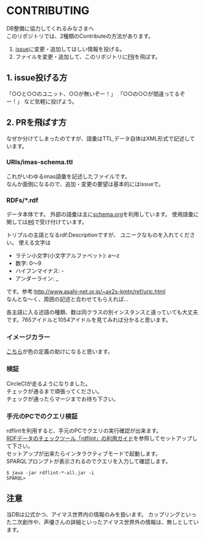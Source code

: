 # CONTRIBUTING
DB整備に協力してくれるみなさまへ  
このリポジトリでは、2種類のContributeの方法があります。
1. [issue](https://github.com/imas/imasparql/issues)に変更・追加してほしい情報を投げる。   
1. ファイルを変更・追加して、このリポジトリに[PR](https://github.com/imas/imasparql/pulls)を飛ばす。  

## 1. issue投げる方
「○○と○○のユニット、○○が無いぞー！」
「○○の○○が間違ってるぞー！」
など気軽に投げよう。

## 2. PRを飛ばす方
なぜか分けてしまったのですが、語彙はTTL,データ自体はXML形式で記述しています。  
### URIs/imas-schema.ttl
これがいわゆるimas語彙を記述したファイルです。  
なんか面倒になるので、追加・変更の要望は基本的にはissueで。

### RDFs/*.rdf
データ本体です。
外部の語彙は主に[schema.org](schema.org)を利用しています。
使用語彙に関しては[#6](https://github.com/imas/imasparql/issues/6)で受け付けています。

トリプルの主語となるrdf:Descriptionですが、 ユニークなものを入れてください。
使える文字は  
- ラテン小文字(小文字アルファベット): a～z
- 数字: 0～9
- ハイフンマイナス: -
- アンダーライン: _  

です。参考:http://www.asahi-net.or.jp/~ax2s-kmtn/ref/uric.html  
なんとな～く、周囲の記述と合わせてもらえれば...

各主語に入る述語の種類、数は同クラスの別インスタンスと違っていても大丈夫です。765アイドルと1054アイドルを見てみれば分かると思います。

### イメージカラー
[こちら](https://github.com/imas/imasparql/pull/269)が色の定義の助けになると思います。

### 検証
CircleCIが走るようになりました。  
チェックが通るまで頑張ってください。  
チェックが通ったらマージまでお待ち下さい。

### 手元のPCでのクエリ検証
rdflintを利用すると、手元のPCでクエリの実行確認が出来ます。  
[RDFデータのチェックツール「rdflint」の利用ガイド](https://imas.github.io/rdflint/)を参照してセットアップして下さい。  
セットアップが出来たらインタラクティブモードで起動します。  
SPARQLプロンプトが表示されるのでクエリを入力して確認します。

```
$ java -jar rdflint-*-all.jar -i
SPARQL>
```

## 注意
当DBは公式かつ、アイマス世界内の情報のみを扱います。
カップリングといった二次創作や、声優さんの詳細といったアイマス世界外の情報は、無しとしています。
